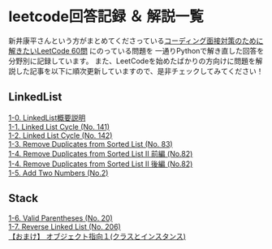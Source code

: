 # leetcode回答記録 ＆ 解説一覧
新井康平さんという方がまとめてくださっている[コーディング面接対策のために解きたいLeetCode 60問](https://1kohei1.com/leetcode/) にのっている問題を
一通りPythonで解き直した回答を分野別に記録しています。
また、LeetCodeを始めたばかりの方向けに問題を解説した記事を以下に順次更新していますので、是非チェックしてみてください！

## LinkedList 
  [1-0. LinkedList概要説明](https://qiita.com/ito0813sarari/private/dc4276541d35fbdfa8a2) \
  [1-1. Linked List Cycle (No. 141)](https://qiita.com/ito0813sarari/private/da72570c1697f90fce5a) \
  [1-2. Linked List Cycle (No. 142)](https://qiita.com/ito0813sarari/private/9301a60b03907e45fd20) \
  [1-3. Remove Duplicates from Sorted List (No. 83)](https://qiita.com/ito0813sarari/private/2a4b0b674c28d54f8825)  
  [1-4. Remove Duplicates from Sorted List II 前編 (No.82)](https://qiita.com/ito0813sarari/private/8667e777ae0ca3318f73) \
  [1-4. Remove Duplicates from Sorted List II 後編 (No.82)](https://qiita.com/ito0813sarari/private/725ae485aa2deb7a487d) \
  [1-5. Add Two Numbers (No.2)](https://qiita.com/ito0813sarari/private/501fc6e409e222594a0a) 
## Stack 
  [1-6. Valid Parentheses (No. 20)](https://qiita.com/ito0813sarari/private/742e85b0ae19b7927900) \
  [1-7. Reverse Linked List (No. 206)](https://qiita.com/ito0813sarari/private/60ee35ea1308f470892f) \
  [【おまけ】 オブジェクト指向１(クラスとインスタンス)](https://qiita.com/ito0813sarari/private/46e77ba3ca6726af3958)

  

